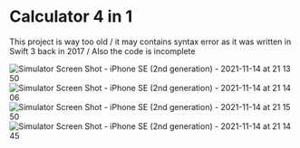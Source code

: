 # Calculator 4 in 1

This project is way too old / it may contains syntax error as it was written in Swift 3 back in 2017 / Also the code is incomplete

![Simulator Screen Shot - iPhone SE (2nd generation) - 2021-11-14 at 21 13 50](https://user-images.githubusercontent.com/5106303/141688488-3fc80108-47a5-41db-927b-04cb86110b32.png)
![Simulator Screen Shot - iPhone SE (2nd generation) - 2021-11-14 at 21 14 06](https://user-images.githubusercontent.com/5106303/141688490-d32a8992-35b7-4a65-8d28-b843e4d91ac7.png)
![Simulator Screen Shot - iPhone SE (2nd generation) - 2021-11-14 at 21 15 50](https://user-images.githubusercontent.com/5106303/141688467-7871a23c-12c0-41ad-9b96-a87716e7413b.png)
![Simulator Screen Shot - iPhone SE (2nd generation) - 2021-11-14 at 21 14 45](https://user-images.githubusercontent.com/5106303/141688485-9f71b380-30c8-44d2-9eb6-04411782de3c.png)
